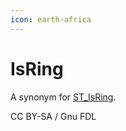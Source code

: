```yaml
---
icon: earth-africa
---
```


# IsRing

A synonym for [ST\_IsRing](st_isring.md).

CC BY-SA / Gnu FDL
